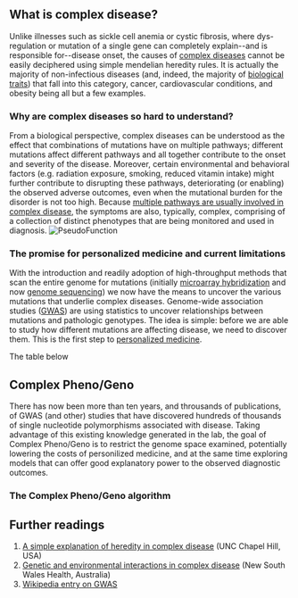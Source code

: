 
## What is complex disease?

Unlike illnesses such as sickle cell anemia or cystic fibrosis, where dys-regulation or mutation of a single gene can completely explain--and is responsible for--disease onset, the causes of [complex diseases](https://report.nih.gov/NIHfactsheets/ViewFactSheet.aspx?csid=42) cannot be easily deciphered using simple mendelian heredity rules. It is actually the majority of non-infectious diseases (and, indeed, the majority of [biological traits](https://www.sciencedaily.com/terms/trait_%28biology%29.htm)) that fall into this category, cancer, cardiovascular conditions, and obesity being all but a few examples.

### Why are complex diseases so hard to understand?

From a biological perspective, complex diseases can be understood as the effect that combinations of mutations have on multiple pathways; different mutations affect different pathways and all together contribute to the onset and severity of the disease. Moreover, certain environmental and behavioral factors (e.g. radiation exposure, smoking, reduced vitamin intake) might further contribute to disrupting these pathways, deteriorating (or enabling) the observed adverse outcomes, even when the mutational burden for the disorder is not too high. Because [multiple pathways are usually involved in complex disease](https://www.genome.gov/10000865/), the symptoms are also, typically, complex, comprising of a collection of distinct phenotypes that are being monitored and used in diagnosis.
![PseudoFunction](https://github.com/NCBI-Hackathons/Complex_Phenogeno/tree/master/Images/PseudoFunction.jpeg)

### The promise for personalized medicine and current limitations

With the introduction and readily adoption of high-throughput methods that scan the entire genome for mutations (initially [microarray hybridization](https://www.genome.gov/10000533/dna-microarray-technology/) and now [genome sequencing](https://www.genome.gov/10001177/dna-sequencing-fact-sheet/)) we now have the means to uncover the various mutations that underlie complex diseases. Genome-wide association studies ([GWAS](https://www.genome.gov/26525384/catalog-of-published-genomewide-association-studies/)) are using statistics to uncover relationships between mutations and pathologic genotypes. The idea is simple: before we are able to study how different mutations are affecting disease, we need to discover them. This is the first step to [personalized medicine](https://www.nih.gov/about-nih/what-we-do/nih-turning-discovery-into-health/personalized-medicine).

The table below 

## Complex Pheno/Geno

There has now been more than ten years, and throusands of publications, of GWAS (and other) studies that have discovered hundreds of thousands of single nucleotide polymorphisms associated with disease. Taking advantage of this existing knowledge generated in the lab, the goal of Complex Pheno/Geno is to restrict the genome space examined, potentially lowering the costs of personilized medicine, and at the same time exploring models that can offer good explanatory power to the observed diagnostic outcomes.

### The Complex Pheno/Geno algorithm

## Further readings
1. [A simple explanation of heredity in complex disease](https://www.med.unc.edu/neurology/files/documents/child-teaching-pdf/Genetics%20Disease.pdf) (UNC Chapel Hill, USA)
2. [Genetic and environmental interactions in complex disease](http://www.genetics.edu.au/publications-and-resources/facts-sheets/fact-sheet-11-environmental-and-genetic-interactions) (New South Wales Health, Australia) 
3. [Wikipedia entry on GWAS](https://en.wikipedia.org/wiki/Genome-wide_association_study)